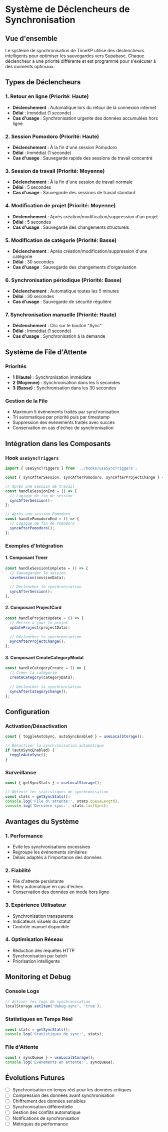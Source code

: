 # Système de Déclencheurs de Synchronisation

## Vue d'ensemble

Le système de synchronisation de TimeXP utilise des déclencheurs intelligents pour optimiser les sauvegardes vers Supabase. Chaque déclencheur a une priorité différente et est programmé pour s'exécuter à des moments optimaux.

## Types de Déclencheurs

### 1. **Retour en ligne** (Priorité: Haute)
- **Déclenchement** : Automatique lors du retour de la connexion internet
- **Délai** : Immédiat (1 seconde)
- **Cas d'usage** : Synchronisation urgente des données accumulées hors ligne

### 2. **Session Pomodoro** (Priorité: Haute)
- **Déclenchement** : À la fin d'une session Pomodoro
- **Délai** : Immédiat (1 seconde)
- **Cas d'usage** : Sauvegarde rapide des sessions de travail concentré

### 3. **Session de travail** (Priorité: Moyenne)
- **Déclenchement** : À la fin d'une session de travail normale
- **Délai** : 5 secondes
- **Cas d'usage** : Sauvegarde des sessions de travail standard

### 4. **Modification de projet** (Priorité: Moyenne)
- **Déclenchement** : Après création/modification/suppression d'un projet
- **Délai** : 5 secondes
- **Cas d'usage** : Sauvegarde des changements structurels

### 5. **Modification de catégorie** (Priorité: Basse)
- **Déclenchement** : Après création/modification/suppression d'une catégorie
- **Délai** : 30 secondes
- **Cas d'usage** : Sauvegarde des changements d'organisation

### 6. **Synchronisation périodique** (Priorité: Basse)
- **Déclenchement** : Automatique toutes les 5 minutes
- **Délai** : 30 secondes
- **Cas d'usage** : Sauvegarde de sécurité régulière

### 7. **Synchronisation manuelle** (Priorité: Haute)
- **Déclenchement** : Clic sur le bouton "Sync"
- **Délai** : Immédiat (1 seconde)
- **Cas d'usage** : Synchronisation à la demande

## Système de File d'Attente

### Priorités
- **1 (Haute)** : Synchronisation immédiate
- **2 (Moyenne)** : Synchronisation dans les 5 secondes
- **3 (Basse)** : Synchronisation dans les 30 secondes

### Gestion de la File
- Maximum 5 événements traités par synchronisation
- Tri automatique par priorité puis par timestamp
- Suppression des événements traités avec succès
- Conservation en cas d'échec de synchronisation

## Intégration dans les Composants

### Hook `useSyncTriggers`
```typescript
import { useSyncTriggers } from '../hooks/useSyncTriggers';

const { syncAfterSession, syncAfterPomodoro, syncAfterProjectChange } = useSyncTriggers();

// Après une session de travail
const handleSessionEnd = () => {
  // Logique de fin de session
  syncAfterSession();
};

// Après une session Pomodoro
const handlePomodoroEnd = () => {
  // Logique de fin de Pomodoro
  syncAfterPomodoro();
};
```

### Exemples d'Intégration

#### 1. **Composant Timer**
```typescript
const handleSessionComplete = () => {
  // Sauvegarder la session
  saveSession(sessionData);
  
  // Déclencher la synchronisation
  syncAfterSession();
};
```

#### 2. **Composant ProjectCard**
```typescript
const handleProjectUpdate = () => {
  // Mettre à jour le projet
  updateProject(projectData);
  
  // Déclencher la synchronisation
  syncAfterProjectChange();
};
```

#### 3. **Composant CreateCategoryModal**
```typescript
const handleCategoryCreate = () => {
  // Créer la catégorie
  createCategory(categoryData);
  
  // Déclencher la synchronisation
  syncAfterCategoryChange();
};
```

## Configuration

### Activation/Désactivation
```typescript
const { toggleAutoSync, autoSyncEnabled } = useLocalStorage();

// Désactiver la synchronisation automatique
if (autoSyncEnabled) {
  toggleAutoSync();
}
```

### Surveillance
```typescript
const { getSyncStats } = useLocalStorage();

// Obtenir les statistiques de synchronisation
const stats = getSyncStats();
console.log('File d\'attente:', stats.queueLength);
console.log('Dernière sync:', stats.lastSync);
```

## Avantages du Système

### 1. **Performance**
- Évite les synchronisations excessives
- Regroupe les événements similaires
- Délais adaptés à l'importance des données

### 2. **Fiabilité**
- File d'attente persistante
- Retry automatique en cas d'échec
- Conservation des données en mode hors ligne

### 3. **Expérience Utilisateur**
- Synchronisation transparente
- Indicateurs visuels du statut
- Contrôle manuel disponible

### 4. **Optimisation Réseau**
- Réduction des requêtes HTTP
- Synchronisation par batch
- Priorisation intelligente

## Monitoring et Debug

### Console Logs
```javascript
// Activer les logs de synchronisation
localStorage.setItem('debug-sync', 'true');
```

### Statistiques en Temps Réel
```typescript
const stats = getSyncStats();
console.log('Statistiques de sync:', stats);
```

### File d'Attente
```typescript
const { syncQueue } = useLocalStorage();
console.log('Événements en attente:', syncQueue);
```

## Évolutions Futures

- [ ] Synchronisation en temps réel pour les données critiques
- [ ] Compression des données avant synchronisation
- [ ] Chiffrement des données sensibles
- [ ] Synchronisation différentielle
- [ ] Gestion des conflits automatique
- [ ] Notifications de synchronisation
- [ ] Métriques de performance 